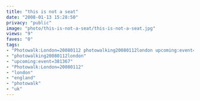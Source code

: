 ```yaml
---
title: "this is not a seat"
date: "2008-01-13 15:28:50"
privacy: "public"
image: "photo/this-is-not-a-seat/this-is-not-a-seat.jpg"
views: "9"
faves: "0"
tags:
- "Photowalk:London=20080112 photowalking20080112london upcoming:event=381367 london england uk Photowalk:London=20080112"
- "photowalking20080112london"
- "upcoming:event=381367"
- "Photowalk:London=20080112"
- "london"
- "england"
- "photowalk"
- "uk"
---
```



